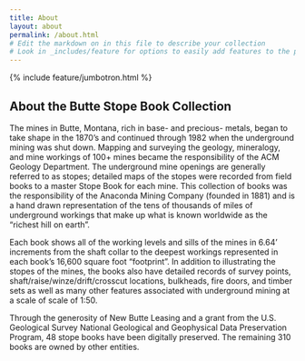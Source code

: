 ```yaml
---
title: About
layout: about
permalink: /about.html
# Edit the markdown on in this file to describe your collection
# Look in _includes/feature for options to easily add features to the page
---
```


{% include feature/jumbotron.html %} 

## About the Butte Stope Book Collection

The mines in Butte, Montana, rich in base- and precious- metals, began to take shape in the 1870’s and continued through 1982 when the underground mining was shut down. Mapping and surveying the geology, mineralogy, and mine workings of 100+ mines became the responsibility of the ACM Geology Department. The underground mine openings are generally referred to as stopes; detailed maps of the stopes were recorded from field books to a master Stope Book for each mine. This collection of books was the responsibility of the Anaconda Mining Company (founded in 1881) and is a hand drawn representation of the tens of thousands of miles of underground workings that make up what is known worldwide as the “richest hill on earth”.

Each book shows all of the working levels and sills of the mines in 6.64’ increments from the shaft collar to the deepest workings represented in each book’s 16,600 square foot “footprint”. In addition to illustrating the stopes of the mines, the books also have detailed records of survey points, shaft/raise/winze/drift/crosscut locations, bulkheads, fire doors, and timber sets as well as many other features associated with underground mining at a scale of scale of 1:50.

Through the generosity of New Butte Leasing and a grant from the U.S. Geological Survey National Geological and Geophysical Data Preservation Program, 48 stope books have been digitally preserved. The remaining 310 books are owned by other entities.